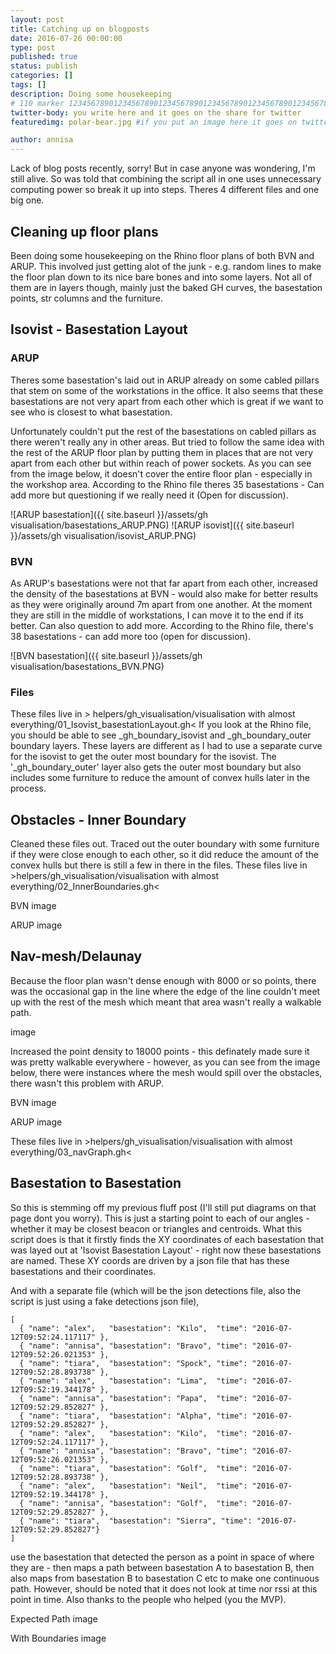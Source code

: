 ```yaml
---
layout: post
title: Catching up on blogposts
date: 2016-07-26 00:00:00
type: post
published: true
status: publish
categories: []
tags: []
description: Doing some housekeeping
# 110 marker 1234567890123456789012345678901234567890123456789012345678901234567890123456789012345678901234567890123456789
twitter-body: you write here and it goes on the share for twitter
featuredimg: polar-bear.jpg #if you put an image here it goes on twitter too

author: annisa
---
```


Lack of blog posts recently, sorry! But in case anyone was wondering, I'm still alive. So was told that combining the script all in one uses unnecessary computing power so break it up into steps. Theres 4 different files and one big one. 

## Cleaning up floor plans
Been doing some housekeeping on the Rhino floor plans of both BVN and ARUP. This involved just getting alot of the junk - e.g. random lines to make the floor plan down to its nice bare bones and into some layers. Not all of them are in layers though, mainly just the baked GH curves, the basestation points, str columns and the furniture. 

## Isovist - Basestation Layout

### ARUP 
Theres some basestation's laid out in ARUP already on some cabled pillars that stem on some of the workstations in the office. It also seems that these basestations are not very apart from each other which is great if we want to see who is closest to what basestation. 

Unfortunately couldn't put the rest of the basestations on cabled pillars as there weren't really any in other areas. But tried to follow the same idea with the rest of the ARUP floor plan by putting them in places that are not very apart from each other but within reach of power sockets. As you can see from the image below, it doesn't cover the entire floor plan - especially in the workshop area. According to the Rhino file theres 35 basestations - Can add more but questioning if we really need it (Open for discussion).

![ARUP basestation]({{ site.baseurl }}/assets/gh visualisation/basestations_ARUP.PNG) 
![ARUP isovist]({{ site.baseurl }}/assets/gh visualisation/isovist_ARUP.PNG) 

### BVN 

As ARUP's basestations were not that far apart from each other, increased the density of the basestations at BVN - would also make for better results as they were originally around 7m apart from one another. At the moment they are still in the middle of workstations, I can move it to the end if its better. Can also question to add more. According to the Rhino file, there's 38 basestations - can add more too (open for discussion).

![BVN basestation]({{ site.baseurl }}/assets/gh visualisation/basestations_BVN.PNG)

### Files
These files live in > helpers/gh_visualisation/visualisation with almost everything/01_Isovist_basestationLayout.gh<
If you look at the Rhino file, you should be able to see _gh_boundary_isovist and _gh_boundary_outer boundary layers. These layers are different as I had to use a separate curve for the isovist to get the outer most boundary for the isovist. The '_gh_boundary_outer' layer also gets the outer most boundary but also includes some furniture to reduce the amount of convex hulls later in the process. 

## Obstacles - Inner Boundary

Cleaned these files out. Traced out the outer boundary with some furniture if they were close enough to each other, so it did reduce the amount of the convex hulls but there is still a few in there in the files. These files live in >helpers/gh_visualisation/visualisation with almost everything/02_InnerBoundaries.gh<

BVN
image

ARUP 
image

## Nav-mesh/Delaunay

Because the floor plan wasn't dense enough with 8000 or so points, there was the occasional gap in the line where the edge of the line couldn't meet up with the rest of the mesh which meant that area wasn't really a walkable path. 

image

Increased the point density to 18000 points - this definately made sure it was pretty walkable everywhere - however, as you can see from the image below, there were instances where the mesh would spill over the obstacles, there wasn't this problem with ARUP. 

BVN
image

ARUP
image

These files live in >helpers/gh_visualisation/visualisation with almost everything/03_navGraph.gh<

## Basestation to Basestation

So this is stemming off my previous fluff post (I'll still put diagrams on that page dont you worry). This is just a starting point to each of our angles - whether it may be closest beacon or triangles and centroids. What this script does is that it firstly finds the XY coordinates of each basestation that was layed out at 'Isovist Basestation Layout' - right now these basestations are named. These XY coords are driven by a json file that has these basestations and their coordinates. 

And with a separate file (which will be the json detections file, also the script is just using a fake detections json file),

~~~
[
  { "name": "alex",   "basestation": "Kilo",  "time": "2016-07-12T09:52:24.117117" },
  { "name": "annisa", "basestation": "Bravo", "time": "2016-07-12T09:52:26.021353" },
  { "name": "tiara",  "basestation": "Spock", "time": "2016-07-12T09:52:28.893738" },
  { "name": "alex",   "basestation": "Lima",  "time": "2016-07-12T09:52:19.344178" },
  { "name": "annisa", "basestation": "Papa",  "time": "2016-07-12T09:52:29.852827" },
  { "name": "tiara",  "basestation": "Alpha", "time": "2016-07-12T09:52:29.852827" },
  { "name": "alex",   "basestation": "Kilo",  "time": "2016-07-12T09:52:24.117117" },
  { "name": "annisa", "basestation": "Bravo", "time": "2016-07-12T09:52:26.021353" },
  { "name": "tiara",  "basestation": "Golf",  "time": "2016-07-12T09:52:28.893738" },
  { "name": "alex",   "basestation": "Neil",  "time": "2016-07-12T09:52:19.344178" },
  { "name": "annisa", "basestation": "Golf",  "time": "2016-07-12T09:52:29.852827" },
  { "name": "tiara",  "basestation": "Sierra", "time": "2016-07-12T09:52:29.852827"}
]
~~~

use the basestation that detected the person as a point in space of where they are - then maps a path between basestation A to basestation B, then also maps from basestation B to basestation C etc to make one continuous path. However, should be noted that it does not look at time nor rssi at this point in time. Also thanks to the people who helped (you the MVP). 

Expected Path
image

With Boundaries
image